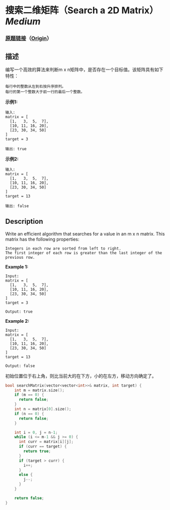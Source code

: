 # 搜索二维矩阵（Search a 2D Matrix）*Medium*
### [原题链接](https://leetcode-cn.com/problems/search-a-2d-matrix)（[Origin](https://leetcode.com/problems/search-a-2d-matrix)）
## 描述
编写一个高效的算法来判断m x n矩阵中，是否存在一个目标值。该矩阵具有如下特性：


    每行中的整数从左到右按升序排列。
    每行的第一个整数大于前一行的最后一个整数。


**示例1:**
```
输入:
matrix = [
  [1,   3,  5,  7],
  [10, 11, 16, 20],
  [23, 30, 34, 50]
]
target = 3

输出: true
```


**示例2:**
```
输入:
matrix = [
  [1,   3,  5,  7],
  [10, 11, 16, 20],
  [23, 30, 34, 50]
]
target = 13

输出: false
```

## Description
Write an efficient algorithm that searches for a value in an m x n matrix. This matrix has the following properties:


    Integers in each row are sorted from left to right.
    The first integer of each row is greater than the last integer of the previous row.


**Example 1:**
```
Input:
matrix = [
  [1,   3,  5,  7],
  [10, 11, 16, 20],
  [23, 30, 34, 50]
]
target = 3

Output: true
```


**Example 2:**
```
Input:
matrix = [
  [1,   3,  5,  7],
  [10, 11, 16, 20],
  [23, 30, 34, 50]
]
target = 13

Output: false
```




初始位置位于右上角，则比当前大的在下方，小的在左方，移动方向确定了。
```c++
bool searchMatrix(vector<vector<int>>& matrix, int target) {
    int m = matrix.size();
    if (m == 0) {
      return false;
    }
    int n = matrix[0].size();
    if (n == 0) {
      return false;
    }

    int i = 0, j = n-1;
    while (i <= m-1 && j >= 0) {
      int curr = matrix[i][j];
      if (curr == target) {
        return true;
      }
      if (target > curr) {
        i++;
      }
      else {
        j--;
      }
    }

    return false;
}
```
